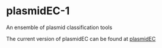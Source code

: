 # plasmidEC-1
An ensemble of plasmid classification tools

The current version of plasmidEC can be found at  [plasmidEC](https://gitlab.com/mmb-umcu/plasmidEC)
